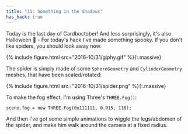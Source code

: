 ```yaml
---
title: "31: Something in the Shadows"
has_hack: true
---
```


Today is the last day of Cardboctober! And less surprisingly, it's also Halloween 🎃 - For today's hack I've made something spooky. If you don't like spiders, you should look away now.

<!-- more -->

{% include figure.html src="2016-10/31/giphy.gif" %}{:.massive}

The spider is simply made of some `SphereGeometry` and `CylinderGeometry` meshes, that have been scaled/rotated:

{% include figure.html src="2016-10/31/spider.png" %}{:.massive}

To make the fog effect, I'm using Three's `THREE.Fog()`:

```
scene.fog = new THREE.Fog(0x111111, 0.015, 110);
```

And then I've got some simple animations to wiggle the legs/abdomen of the spider, and make him walk around the camera at a fixed radius.
